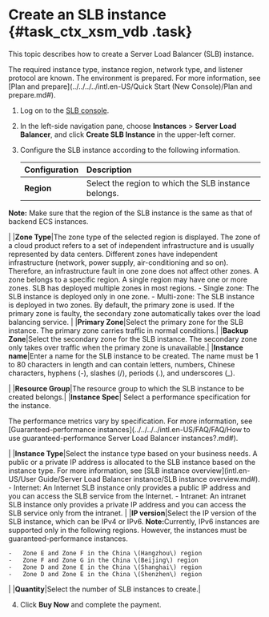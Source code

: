 # Create an SLB instance {#task_ctx_xsm_vdb .task}

This topic describes how to create a Server Load Balancer \(SLB\) instance.

The required instance type, instance region, network type, and listener protocol are known. The environment is prepared. For more information, see [Plan and prepare](../../../../intl.en-US/Quick Start (New Console)/Plan and prepare.md#).

1.  Log on to the [SLB console](https://slb.console.aliyun.com/slb/cn-hangzhou).
2.  In the left-side navigation pane, choose **Instances** \> **Server Load Balancer**, and click **Create SLB Instance** in the upper-left corner.
3.  Configure the SLB instance according to the following information. 

    |Configuration|Description|
    |:------------|:----------|
    |**Region**| Select the region to which the SLB instance belongs.

 **Note:** Make sure that the region of the SLB instance is the same as that of backend ECS instances.

 |
    |**Zone Type**|The zone type of the selected region is displayed. The zone of a cloud product refers to a set of independent infrastructure and is usually represented by data centers. Different zones have independent infrastructure \(network, power supply, air-conditioning and so on\). Therefore, an infrastructure fault in one zone does not affect other zones. A zone belongs to a specific region. A single region may have one or more zones. SLB has deployed multiple zones in most regions.     -   Single zone: The SLB instance is deployed only in one zone.
    -   Multi-zone: The SLB instance is deployed in two zones. By default, the primary zone is used. If the primary zone is faulty, the secondary zone automatically takes over the load balancing service.
 |
    |**Primary Zone**|Select the primary zone for the SLB instance. The primary zone carries traffic in normal conditions.|
    |**Backup Zone**|Select the secondary zone for the SLB instance. The secondary zone only takes over traffic when the primary zone is unavailable.|
    |**Instance name**|Enter a name for the SLB instance to be created. The name must be 1 to 80 characters in length and can contain letters, numbers, Chinese characters, hyphens \(-\), slashes \(/\), periods \(.\), and underscores \(\_\).

 |
    |**Resource Group**|The resource group to which the SLB instance to be created belongs.|
    |**Instance Spec**| Select a performance specification for the instance.

 The performance metrics vary by specification. For more information, see [Guaranteed-performance instances](../../../../intl.en-US/FAQ/FAQ/How to use guaranteed-performance Server Load Balancer instances?.md#).

 |
    |**Instance Type**|Select the instance type based on your business needs. A public or a private IP address is allocated to the SLB instance based on the instance type. For more information, see [SLB instance overview](intl.en-US/User Guide/Server Load Balancer instance/SLB instance overview.md#).     -   Internet: An Internet SLB instance only provides a public IP address and you can access the SLB service from the Internet.
    -   Intranet: An intranet SLB instance only provides a private IP address and you can access the SLB service only from the intranet.
 |
    |**IP version**|Select the IP version of the SLB instance, which can be IPv4 or IPv6. **Note:** ​Currently, IPv6 instances are supported only in the following regions. However, the instances must be guaranteed-performance instances.

    -   Zone E and Zone F in the China \(Hangzhou\) region
    -   Zone F and Zone G in the China \(Beijing\) region
    -   Zone D and Zone E in the China \(Shanghai\) region
    -   Zone D and Zone E in the China \(Shenzhen\) region
 |
    |**Quantity**|Select the number of SLB instances to create.|

4.  Click **Buy Now** and complete the payment.

